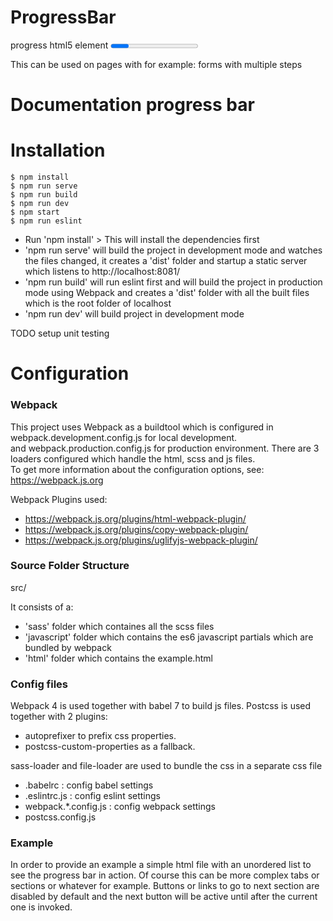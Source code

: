 # ProgressBar 
 progress html5 element <progress> which is created on the page when needed. This is written in vanillaJS
 arrayOfElements must be javascript nodeList(will be converted to array)
 This is tested in most common devices/browsers on desktop and mobile including IE10/11
 
 This can be used on pages with for example: forms with multiple steps 

# Documentation progress bar

# Installation 

```shell
$ npm install
$ npm run serve
$ npm run build
$ npm run dev
$ npm start
$ npm run eslint
```

<ul>
<li>Run 'npm install' > 
This will install the dependencies first </li> 
<li>'npm run serve' will build the project in development mode and watches the files changed, it creates a 'dist' folder and startup a static server
which listens to http://localhost:8081/</li>
<li>'npm run build' will run eslint first and will build the project in production mode using Webpack and creates a 'dist' folder with all the built files which is the root folder of localhost</li>

<li>'npm run dev' will build project in development mode </li>
</ul>

TODO setup unit testing

# Configuration

### Webpack
This project uses Webpack as a buildtool which is configured in webpack.development.config.js for local development. <br>
and webpack.production.config.js for production environment.
There are 3 loaders configured which handle the html, scss and js files.<br>
To get more information about the configuration options, see: <a href="https://webpack.js.org">https://webpack.js.org</a>

Webpack Plugins used:
- https://webpack.js.org/plugins/html-webpack-plugin/
- https://webpack.js.org/plugins/copy-webpack-plugin/
- https://webpack.js.org/plugins/uglifyjs-webpack-plugin/

### Source Folder Structure



src/

It consists of a:
<ul>
<li>'sass' folder which containes all the scss files</li>
<li>'javascript' folder which contains the es6 javascript partials which are bundled by webpack 
<li>'html' folder which contains the example.html
</li>
</ul>



### Config files

Webpack 4 is used together with babel 7 to build js files. Postcss is used together with 2 plugins: 
- autoprefixer to prefix css properties.
- postcss-custom-properties as a fallback.

sass-loader and file-loader are used to bundle the css in a separate css file

- .babelrc : config babel settings
- .eslintrc.js : config eslint settings
- webpack.*.config.js : config webpack settings
- postcss.config.js

### Example

In order to provide an example a simple html file with an unordered list to see the progress bar in action. Of course this can be more complex tabs or sections or whatever for example. Buttons or links to go to next section are disabled by default and the next button will be active until after the current one is invoked.





